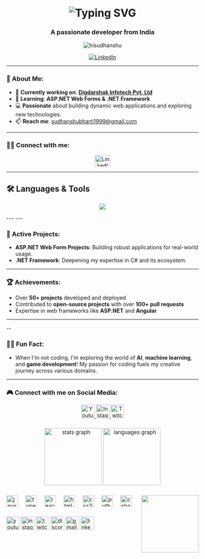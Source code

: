 <h1 align="center">
  <img src="https://readme-typing-svg.herokuapp.com?font=Orbitron&size=35&color=%2300FF00&center=true&vCenter=true&lines=Hi+👋,+I'm+Sudhanshu+;" alt="Typing SVG" />
</h1>
<!-- <h1  align="center ">Hi 👋, I'm Sudhanshu Bharti</h1> -->
<h3 align="center">A passionate developer from India</h3>

<p align="center"> 
  <img src="https://komarev.com/ghpvc/?username=hisudhanshu&label=Profile%20views&color=0e75b6&style=flat" alt="hisudhanshu" /> 
</p>

<p align="center"> 
  <a href="https://www.linkedin.com/in/sudhanshu-bharti-035208218/" target="blank"><img src="https://img.shields.io/badge/LinkedIn-Profile-blue?logo=linkedin&style=for-the-badge" alt="LinkedIn" /></a>
</p>

---

### 🚀 About Me:

- 🔭 **Currently working on**: [**Digdarshak Infotech Pvt. Ltd**](https://www.digdarshak.com/)
- 🌱 **Learning**: **ASP.NET Web Forms & .NET Framework**
- 💻 **Passionate** about building dynamic web applications and exploring new technologies.
- 📫 **Reach me**: [sudhanshubharti1999@gmail.com](mailto:sudhanshubharti1999@gmail.com)

---

### 👨‍💻 Connect with me:
<p align="center">
  <a href="https://linkedin.com/in/sudhanshu-bharti-035208218/" target="_blank">
    <img align="center" src="https://raw.githubusercontent.com/rahuldkjain/github-profile-readme-generator/master/src/images/icons/Social/linked-in-alt.svg" alt="LinkedIn" height="30" width="40" />
  </a>
</p>


---

## 🛠️ **Languages & Tools**
<p align="center">
  <img src="https://skillicons.dev/icons?i=angular,bootstrap,dotnet,csharp,html,css,js,python" />
</p>
---
---

### 🌱 Active Projects:
- **ASP.NET Web Form Projects**: Building robust applications for real-world usage.
- **.NET Framework**: Deepening my expertise in C# and its ecosystem.

---

### 🏆 Achievements:
- Over **50+ projects** developed and deployed
- Contributed to **open-source projects** with over **100+ pull requests**
- Expertise in web frameworks like **ASP.NET** and **Angular**

---

--

### 🧑‍💻 Fun Fact:
- When I'm not coding, I'm exploring the world of **AI**, **machine learning**, and **game development**! My passion for coding fuels my creative journey across various domains.

---

### 🎮 Connect with me on Social Media:
<p align="center">
  <a href="https://www.youtube.com/c/yourchannel" target="_blank">
    <img src="https://img.shields.io/static/v1?message=Youtube&logo=youtube&label=&color=FF0000&logoColor=white&labelColor=&style=for-the-badge" height="35" alt="Youtube" />
  </a>
  <a href="https://www.instagram.com/yourprofile" target="_blank">
    <img src="https://img.shields.io/static/v1?message=Instagram&logo=instagram&label=&color=E4405F&logoColor=white&labelColor=&style=for-the-badge" height="35" alt="Instagram" />
  </a>
  <a href="https://www.twitch.tv/yourchannel" target="_blank">
    <img src="https://img.shields.io/static/v1?message=Twitch&logo=twitch&label=&color=9146FF&logoColor=white&labelColor=&style=for-the-badge" height="35" alt="Twitch" />
  </a>
</p>

###

<div align="center">
  <img src="https://github-readme-stats.vercel.app/api?username=maurodesouza&hide_title=false&hide_rank=false&show_icons=true&include_all_commits=true&count_private=true&disable_animations=false&theme=dracula&locale=en&hide_border=false" height="150" alt="stats graph"  />
  <img src="https://github-readme-stats.vercel.app/api/top-langs?username=maurodesouza&locale=en&hide_title=false&layout=compact&card_width=320&langs_count=5&theme=dracula&hide_border=false" height="150" alt="languages graph"  />
</div>

###

<img align="right" height="150" src="https://i.imgflip.com/65efzo.gif"  />

###

<div align="left">
  <img src="https://cdn.jsdelivr.net/gh/devicons/devicon/icons/javascript/javascript-original.svg" height="30" alt="javascript logo"  />
  <img width="12" />
  <img src="https://cdn.jsdelivr.net/gh/devicons/devicon/icons/typescript/typescript-original.svg" height="30" alt="typescript logo"  />
  <img width="12" />
  <img src="https://cdn.jsdelivr.net/gh/devicons/devicon/icons/react/react-original.svg" height="30" alt="react logo"  />
  <img width="12" />
  <img src="https://cdn.jsdelivr.net/gh/devicons/devicon/icons/html5/html5-original.svg" height="30" alt="html5 logo"  />
  <img width="12" />
  <img src="https://cdn.jsdelivr.net/gh/devicons/devicon/icons/css3/css3-original.svg" height="30" alt="css3 logo"  />
  <img width="12" />
  <img src="https://cdn.jsdelivr.net/gh/devicons/devicon/icons/python/python-original.svg" height="30" alt="python logo"  />
  <img width="12" />
  <img src="https://cdn.jsdelivr.net/gh/devicons/devicon/icons/csharp/csharp-original.svg" height="30" alt="csharp logo"  />
</div>

###

<div align="left">
  <img src="https://img.shields.io/static/v1?message=Youtube&logo=youtube&label=&color=FF0000&logoColor=white&labelColor=&style=for-the-badge" height="35" alt="youtube logo"  />
  <img src="https://img.shields.io/static/v1?message=Instagram&logo=instagram&label=&color=E4405F&logoColor=white&labelColor=&style=for-the-badge" height="35" alt="instagram logo"  />
  <img src="https://img.shields.io/static/v1?message=Twitch&logo=twitch&label=&color=9146FF&logoColor=white&labelColor=&style=for-the-badge" height="35" alt="twitch logo"  />
  <img src="https://img.shields.io/static/v1?message=Discord&logo=discord&label=&color=7289DA&logoColor=white&labelColor=&style=for-the-badge" height="35" alt="discord logo"  />
  <img src="https://img.shields.io/static/v1?message=Gmail&logo=gmail&label=&color=D14836&logoColor=white&labelColor=&style=for-the-badge" height="35" alt="gmail logo"  />
  <img src="https://img.shields.io/static/v1?message=LinkedIn&logo=linkedin&label=&color=0077B5&logoColor=white&labelColor=&style=for-the-badge" height="35" alt="linkedin logo"  />
</div>

###
